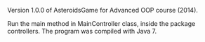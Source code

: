 Version 1.0.0 of AsteroidsGame for Advanced OOP course (2014).

Run the main method in MainController class, inside the package controllers. The program was compiled with Java 7.
